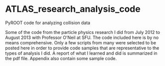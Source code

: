 ATLAS_research_analysis_code
============================

PyROOT code for analyzing collision data

Some of the code from the particle physics research I did from July 2012 to August 2013 with Professor O'Neil at SFU. The code included here is by no means comprehensive.
Only a few scripts from many were selected to be posted here in order to provide code samples that are representative to the types of analysis I did.
A report of what I learned and did is summarized in the pdf file.
Appendix also contain some sample code.
